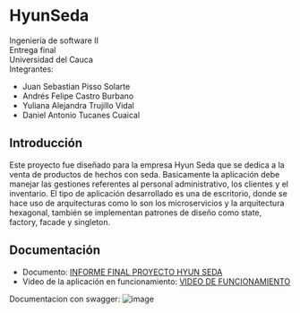 # HyunSeda
Ingeniería de software II  
Entrega final  
Universidad del Cauca  
Integrantes:
  - Juan Sebastian Pisso Solarte
  - Andrés Felipe Castro Burbano
  - Yuliana Alejandra Trujillo Vidal
  - Daniel Antonio Tucanes Cuaical
## Introducción
Este proyecto fue diseñado para la empresa Hyun Seda que se dedica a la venta de productos de hechos con seda. Basicamente la aplicación debe manejar las gestiones referentes al personal administrativo, los clientes y el inventario. El tipo de aplicación desarrollado es una de escritorio, donde se hace uso de arquitecturas como lo son los microservicios y la arquitectura hexagonal, también se implementan patrones de diseño como state, factory, facade y singleton.
## Documentación
  - Documento: [INFORME FINAL PROYECTO HYUN SEDA](https://drive.google.com/file/d/1OK1e-84oSL3bepAERHaXBh_NQTOakKXb/view?usp=drive_link)
  - Video de la aplicación en funcionamiento: [VIDEO DE FUNCIONAMIENTO](https://drive.google.com/file/d/14T42WKX-qzJgLH3aYN_bGfYU0m4vbOMY/view)



Documentacion con swagger:
![image](https://github.com/Bettaalpha44/Proyecto-Hyun-Seda/assets/148149699/00c91772-0b2a-47a2-98ac-ed08102bca22)

